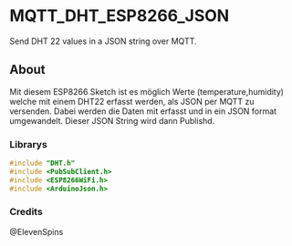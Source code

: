 # MQTT_DHT_ESP8266_JSON
Send DHT 22 values in a JSON string over MQTT.


## About
Mit diesem ESP8266 Sketch ist es möglich Werte (temperature,humidity) welche mit einem DHT22 erfasst werden, als JSON per MQTT zu versenden.
Dabei werden die Daten mit erfasst und in ein JSON format umgewandelt. Dieser JSON String wird dann Publishd.

### Librarys

```C++
#include "DHT.h"
#include <PubSubClient.h>
#include <ESP8266WiFi.h>
#include <ArduinoJson.h>
```

### Credits
@ElevenSpins
